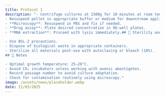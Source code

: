 ```yaml
---
title: Protocol 1
description: "- Centrifuge cultures at 1500g for 10 minutes at room temperature.
- Resuspend pellet in appropriate buffer or medium for downstream applications:
- **Microscopy**: Resuspend in PBS and fix if needed.
- **Drug assay**: Plate desired concentration in 96-well plates.
- **RNA extraction**: Proceed with lysis immediately.## 🧼 Sterility and Safety

- Use BSL-2 precautions.
- Dispose of biological waste in appropriate containers.
- Sterilize all materials post-use with autoclaving or bleach (10%).
## 📓 Notes

- Optimal growth temperature: 25–26°C.
- Avoid CO₂ incubators unless working with axenic amastigotes.
- Record passage number to avoid culture adaptation.
- Check for contamination routinely using microscopy."
image: /assets/news/placeholder.webp
date: 21/03/2025
---
```



